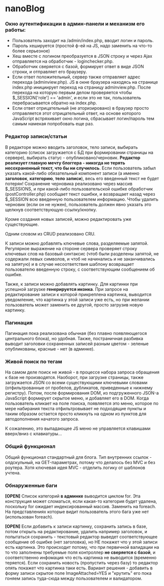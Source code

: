 # nanoBlog

### Окно аутентификации в админ-панели и механизм его работы:

* Пользователь заходит на /admin/index.php, вводит логин и пароль.
* Пароль хешируется (простой ф-ей на JS, надо заменить на что-то более серьезное)
* Хеш вместе с логином преобразуется в JSON строку и через Ajax отправляется на обработчик - loginchecker.php.
* Обработчик сверяется с базой, формирует ответ в виде JSON строки, и отправляет его браузеру.
* Если ответ положительный, сервер также отправляет адрес перехода (adminview.php). JS в окне браузера находясь на странице index.php
инициирует переход на страницу adminview.php. После перехода на которую первым делом проверяется чтобы $_SESSION['role'] == 'admin', и если это не так,
пользователь перебрасывается обратно на index.php.
* Если ответ отрицательный (не аторизировано) в браузер просто отправляется этот отрицательный ответ, на основе которого JavaScript встряхивает
окно логина, сбрасывает логин/пароль тем самым намекая попробовать еще раз.

### Редактор записи/статьи

В редакторе можно вводить заголовок, тело записи, выбирать категорию (список загружается с БД при формировании страницы на сервере),
выбирать статус - опубликовано/черновик. **Редактор реализует главную мечту блоггера - никогда не терять несохраненный текст,
что бы ни случилось**. Если пользователь забыл указать какой-либо обязательный компонент записи (а именно **заголовок**, **категорию**, **тело записи**), весь его введенный текст не будет потерян! Сохранение черновика реализовано через массив $_SESSIONS,
и при какой-либо пользовательской ошибке обработчик (postController.php) сообщает текст ошибки, и возвращает назад через $_SESSION всю введенную
пользователем информацию. Чтобы удалить черновик (если он не нужен), пользователь должен явно указать это щелкнув соответствующую ссылку/кнопку.

Кроме создания новых записей, можно редактировать уже существующие.

Одним словом из CRUD реализовано CRU.

К записи можно добавлять ключевые слова, разделяемые запятой. Регулярное выражение на стороне сервера проверяет строку ключевых слов на базовый синтаксис
(чтоб были разделены запятой, не содержали левых символов, и чтоб не начинались и не заканчивались на запятую) и в случае несоответствия шаблону
возвращает пользователю введенную строку, с соответствующим сообщением об ошибке.

Также, к записи можно добавлять картинку. Для картинки при успешной загрузке **генерируется иконка**. При запросе на редактирование записи к которой прикреплена
картинка, выводится уведомление, что картинка у этой записи уже есть, но при желании пользователь может заменить ее другой, просто загрузив новую картинку.

### Пагинация
Пагинация пока реализована обычная (без плавно появляющегося центрального блока), но удобная.
Также, постраничная разбивка выводит заголовки сохраненных записей разным цветом - зеленые опубликованы, красные - нет (в админке).

### Живой поиск по тегам
На самом деле поиск не живой - в процессе набора запроса обращения к базе не производятся. Наоборот, при загрузке страницы, также загружается JSON со всеми
существующими ключевыми словами (отфильтрованные от пробелов, дубликатов, приведенные к нижнему регистру). Потом, после формирования DOM, из подгруженного
JSON-а JavaScript формирует скрытое меню, и добавляет его в DOM. Когда пользователь кликает на поле поиска, появляется это меню, которое по мере набирания
текста отфильтровывает не подходящие пункты и таким образом остается просто кликнуть на одном из пунктов для автодополнения начатого запроса.

К сожалению, это выпадающее JS меню не управляется клавишами вверх/вниз с клавиатуры...

### Общий функционал
Общий функционал стандартный для блога. Тип внутренних ссылок - олдскульный, на GET-параметрах, потому что делалось без MVC и без роутера. Хотя ключевая
идея MVC - отделить логику от шаблонов учтена. 

### Обнаруженные баги
**[OPEN]** Список категорий **в админке** выводится циклом for. Эта конструкция может сломаться, если какая-то категория будет удалена, поскольку for
ожидает индексированный массив. Заменить на foreach. На представлениях которые видит пользователь этого бага уже нет (использован foreach).

**[OPEN]** Если добавить к записи картинку, сохранить запись в базе, потом открыть на редактирование, удалить например заголовок, и попытаться сохранить - 
текстовый редактор выведет соответствующее сообщение об ошибке (нет заголовка), но НЕ покажет что у этой записи есть картинка. Это происходит потому, что 
при первичной валидации на то что заполнены требуемые поля контроллер **не сверяется с базой**, и соответственно инфомация что есть картинка не выводится (временно теряется). Если
сохранить новость (пропустить через базу) то редактор опять покажет что картинка таки есть. Вариант решения - добавить в форму записи скрытое поле ImageAttached=YES
и "крутить" его пока гоняем запись туда-сюда между пользователем и валидатором.